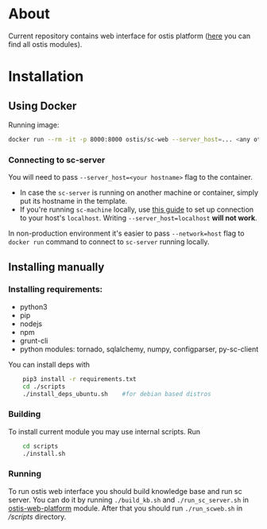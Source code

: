# About
Current repository contains web interface for ostis platform ([here](https://github.com/ostis-ai) you can find all ostis modules).

# Installation
## Using Docker
Running image:
```sh
docker run --rm -it -p 8000:8000 ostis/sc-web --server_host=... <any other arguments of app.py>
```
### Connecting to sc-server 
You will need to pass `--server_host=<your hostname>` flag to the container. 
- In case the `sc-server` is running on another machine or container, simply put its hostname in the template. 
- If you're running `sc-machine` locally, use [this guide](https://www.howtogeek.com/devops/how-to-connect-to-localhost-within-a-docker-container/) to set up connection to your host's `localhost`. Writing `--server_host=localhost` **will not work**. 

In non-production environment it's easier to pass `--network=host` flag to `docker run` command to connect to `sc-server` running locally.
## Installing manually
### Installing requirements:
* python3
* pip
* nodejs
* npm
* grunt-cli
* python modules: tornado, sqlalchemy, numpy, configparser, py-sc-client

You can install deps with

```sh
    pip3 install -r requirements.txt
    cd ./scripts
    ./install_deps_ubuntu.sh    #for debian based distros
```

### Building
To install current module you may use internal scripts. Run

```sh
    cd scripts
    ./install.sh
```

### Running
To run ostis web interface you should build knowledge base and run sc server. You can do it by running `./build_kb.sh` and `./run_sc_server.sh` in [ostis-web-platform](https://github.com/ostis-ai/ostis-web-platform) module. After that you should run `./run_scweb.sh` in */scripts* directory.

